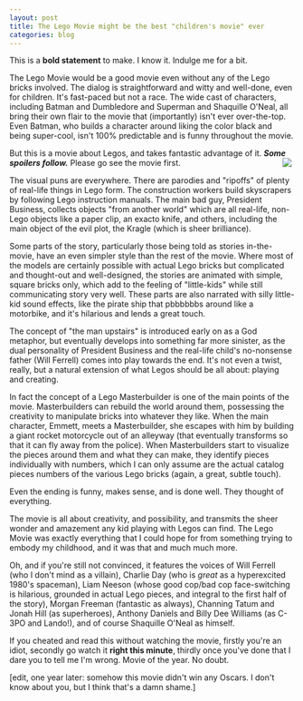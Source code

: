 ```yaml
---
layout: post
title: The Lego Movie might be the best "children's movie" ever
categories: blog
---
```

This is a **bold statement** to make. I know it. Indulge me for a bit.

The Lego Movie would be a good movie even without any of the Lego bricks involved. The dialog is straightforward and witty and well-done, even for children. It's fast-paced but not a race. The wide cast of characters, including Batman and Dumbledore and Superman and Shaquille O'Neal, all bring their own flair to the movie that (importantly) isn't ever over-the-top. Even Batman, who builds a character around liking the color black and being super-cool, isn't 100% predictable and is funny throughout the movie.

But this is a movie about Legos, and takes fantastic advantage of it. ***Some spoilers follow.*** Please go see the movie first. <img src="{{ site.url }}/images/spaceyness.jpg" align="right" style="margin:0px 5px">

The visual puns are everywhere. There are parodies and "ripoffs" of plenty of real-life things in Lego form. The construction workers build skyscrapers by following Lego instruction manuals. The main bad guy, President Business, collects objects "from another world" which are all real-life, non-Lego objects like a paper clip, an exacto knife, and others, including the main object of the evil plot, the Kragle (which is sheer brilliance).

Some parts of the story, particularly those being told as stories in-the-movie, have an even simpler style than the rest of the movie. Where most of the models are certainly possible with actual Lego bricks but complicated and thought-out and well-designed, the stories are animated with simple, square bricks only, which add to the feeling of "little-kids" while still communicating story very well. These parts are also narrated with silly little-kid sound effects, like the pirate ship that pbbbbbbs around like a motorbike, and it's hilarious and lends a great touch.

The concept of "the man upstairs" is introduced early on as a God metaphor, but eventually develops into something far more sinister, as the dual personality of President Business and the real-life child's no-nonsense father (Will Ferrell) comes into play towards the end. It's not even a twist, really, but a natural extension of what Legos should be all about: playing and creating.

In fact the concept of a Lego Masterbuilder is one of the main points of the movie. Masterbuilders can rebuild the world around them, possessing the creativity to manipulate bricks into whatever they like. When the main character, Emmett, meets a Masterbuilder, she escapes with him by building a giant rocket motorcycle out of an alleyway (that eventually transforms so that it can fly away from the police). When Masterbuilders start to visualize the pieces around them and what they can make, they identify pieces individually with numbers, which I can only assume are the actual catalog pieces numbers of the various Lego bricks (again, a great, subtle touch).

Even the ending is funny, makes sense, and is done well. They thought of everything.

The movie is all about creativity, and possibility, and transmits the sheer wonder and amazement any kid playing with Legos can find. The Lego Movie was exactly everything that I could hope for from something trying to embody my childhood, and it was that and much much more.

Oh, and if you're still not convinced, it features the voices of Will Ferrell (who I don't mind as a villain), Charlie Day (who is *great* as a hyperexcited 1980's spaceman), Liam Neeson (whose good cop/bad cop face-switching is hilarious, grounded in actual Lego pieces, and integral to the first half of the story), Morgan Freeman (fantastic as always), Channing Tatum and Jonah Hill (as superheroes), Anthony Daniels and Billy Dee Williams (as C-3PO and Lando!), and of course Shaquille O'Neal as himself.

If you cheated and read this without watching the movie, firstly you're an idiot, secondly go watch it **right this minute**, thirdly once you've done that I dare you to tell me I'm wrong. Movie of the year. No doubt.

[edit, one year later: somehow this movie didn't win any Oscars. I don't know about you, but I think that's a damn shame.]
